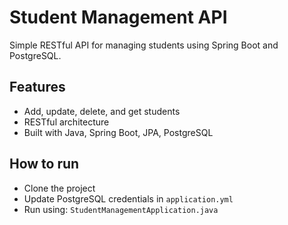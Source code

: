 # Student Management API

Simple RESTful API for managing students using Spring Boot and PostgreSQL.

## Features
- Add, update, delete, and get students
- RESTful architecture
- Built with Java, Spring Boot, JPA, PostgreSQL

## How to run
- Clone the project
- Update PostgreSQL credentials in `application.yml`
- Run using: `StudentManagementApplication.java`
